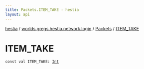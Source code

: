 ```yaml
---
title: Packets.ITEM_TAKE - hestia
layout: api
---
```


<div class='api-docs-breadcrumbs'><a href="../../index.html">hestia</a> / <a href="../index.html">worlds.gregs.hestia.network.login</a> / <a href="index.html">Packets</a> / <a href="./-i-t-e-m_-t-a-k-e.html">ITEM_TAKE</a></div>

# ITEM_TAKE

<div class="signature"><code><span class="keyword">const</span> <span class="keyword">val </span><span class="identifier">ITEM_TAKE</span><span class="symbol">: </span><a href="https://kotlinlang.org/api/latest/jvm/stdlib/kotlin/-int/index.html"><span class="identifier">Int</span></a></code></div>
